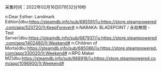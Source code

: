 采集时间：2022年02月16日07时32分16秒

n:Dear Esther: Landmark Edition|dbu:https://steamdb.info/sub/685591/|u:https://store.steampowered.com/app/520720/|t:KeepForever#
n:NARAKA: BLADEPOINT / 永劫無間 - Test Server|dbu:https://steamdb.info/sub/687937/|u:https://store.steampowered.com/app/1402480/|t:Weekend#
n:Children of Morta|dbu:https://steamdb.info/sub/685086/|u:https://store.steampowered.com/app/330020/|t:Weekend#
n:RPG Maker MZ|dbu:https://steamdb.info/sub/668918/|u:https://store.steampowered.com/app/1096900/|t:Weekend#
